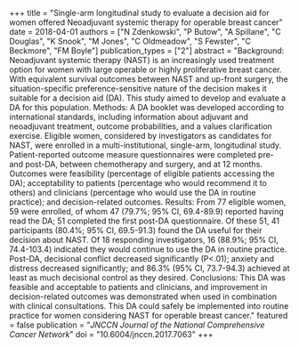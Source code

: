 +++
title = "Single-arm longitudinal study to evaluate a decision aid for women offered Neoadjuvant systemic therapy for operable breast cancer"
date = 2018-04-01
authors = ["N Zdenkowski", "P Butow", "A Spillane", "C Douglas", "K Snook", "M Jones", "C Oldmeadow", "S Fewster", "C Beckmore", "FM Boyle"]
publication_types = ["2"]
abstract = "Background: Neoadjuvant systemic therapy (NAST) is an increasingly used treatment option for women with large operable or highly proliferative breast cancer. With equivalent survival outcomes between NAST and up-front surgery, the situation-specific preference-sensitive nature of the decision makes it suitable for a decision aid (DA). This study aimed to develop and evaluate a DA for this population. Methods: A DA booklet was developed according to international standards, including information about adjuvant and neoadjuvant treatment, outcome probabilities, and a values clarification exercise. Eligible women, considered by investigators as candidates for NAST, were enrolled in a multi-institutional, single-arm, longitudinal study. Patient-reported outcome measure questionnaires were completed pre- and post-DA, between chemotherapy and surgery, and at 12 months. Outcomes were feasibility (percentage of eligible patients accessing the DA); acceptability to patients (percentage who would recommend it to others) and clinicians (percentage who would use the DA in routine practice); and decision-related outcomes. Results: From 77 eligible women, 59 were enrolled, of whom 47 (79.7%; 95% CI, 69.4-89.9) reported having read the DA; 51 completed the first post-DA questionnaire. Of these 51, 41 participants (80.4%; 95% CI, 69.5-91.3) found the DA useful for their decision about NAST. Of 18 responding investigators, 16 (88.9%; 95% CI, 74.4-103.4) indicated they would continue to use the DA in routine practice. Post-DA, decisional conflict decreased significantly (P<.01); anxiety and distress decreased significantly; and 86.3% (95% CI, 73.7-94.3) achieved at least as much decisional control as they desired. Conclusions: This DA was feasible and acceptable to patients and clinicians, and improvement in decision-related outcomes was demonstrated when used in combination with clinical consultations. This DA could safely be implemented into routine practice for women considering NAST for operable breast cancer."
featured = false
publication = "*JNCCN Journal of the National Comprehensive Cancer Network*"
doi = "10.6004/jnccn.2017.7063"
+++

